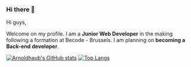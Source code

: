 ### Hi there 👋

Hi guys, 

Welcome on my profile. I am a **Junior Web Developer** in the making following a formation at Becode - Brussels.
I am planning on **becoming a Back-end developer**.

[![Arnoldhaub's GitHub stats](https://github-readme-stats.vercel.app/api?username=arnoldhaub)](https://github.com/arnoldhaub/github-readme-stats)
[![Top Langs](https://github-readme-stats.vercel.app/api/top-langs/?username=arnoldhaub&layout=compact)](https://github.com/arnoldhaub/github-readme-stats)

<!--
**arnoldhaub/arnoldhaub** is a ✨ _special_ ✨ repository because its `README.md` (this file) appears on your GitHub profile.


- 🔭 I’m currently working on ...
- 🌱 I’m currently learning ...
- 👯 I’m looking to collaborate on ...
- 🤔 I’m looking for help with ...
- 💬 Ask me about ...
- 📫 How to reach me: ...
- 😄 Pronouns: ...
- ⚡ Fun fact: ...
-->
